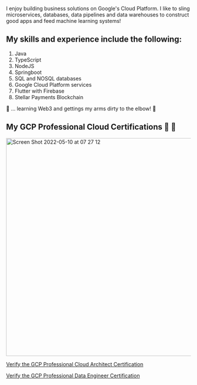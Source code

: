 I enjoy building business solutions on Google's Cloud Platform. I like to sling microservices, databases, data pipelines and data warehouses to construct good apps and feed machine learning systems!

## My skills and experience include the following:
1. Java
2. TypeScript
3. NodeJS
4. Springboot
5. SQL and NOSQL databases
6. Google Cloud Platform services
7. Flutter with Firebase
8. Stellar Payments Blockchain

🍎 ... learning Web3 and gettings my arms dirty to the elbow! 🍎

## My GCP Professional Cloud Certifications 👋 👋
<img width="594" alt="Screen Shot 2022-05-10 at 07 27 12" src="https://user-images.githubusercontent.com/343710/167548728-eb8ebb52-04dc-42ef-9a10-febee82cb705.png">

[Verify the GCP Professional Cloud Architect Certification](https://www.credential.net/639a436a-58dd-4f27-8720-31bd79836c93?key=449eefa5bc8a3bb4cb29c8cba04acfa62d698b52f7afcbe2209fbdb31f4b3df3)

[Verify the GCP Professional Data Engineer Certification](https://www.credential.net/5e605a5b-4b1c-4380-8024-deb34f975f86?key=6714f2885cf5bd5d43f2779db3e99d80c5db226942292c9392489a702e9664dd#gs.101v3ak)

